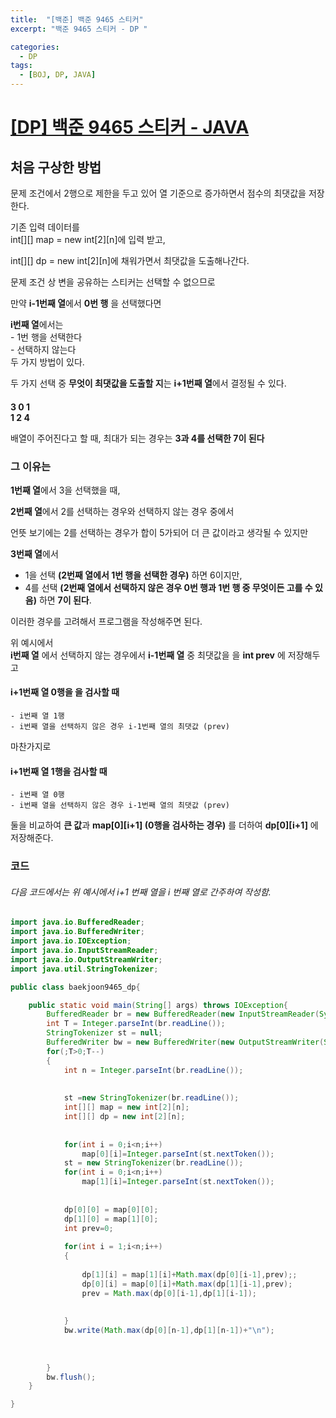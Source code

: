 ```yaml
---
title:  "[백준] 백준 9465 스티커"
excerpt: "백준 9465 스티커 - DP "

categories:
  - DP
tags:
  - [BOJ, DP, JAVA]
---
```


# [[DP] 백준 9465 스티커 - JAVA](https://www.acmicpc.net/problem/9465)
  
## 처음 구상한 방법
  
문제 조건에서 2행으로 제한을 두고 있어 열 기준으로 증가하면서 점수의 최댓값을 저장한다.  
  
기존 입력 데이터를  
int[][] map = new int[2][n]에 입력 받고,   
  
int[][] dp = new int[2][n]에 채워가면서 최댓값을 도출해나간다.  
  
문제 조건 상 변을 공유하는 스티커는 선택할 수 없으므로  
  
만약 **i-1번째 열**에서 **0번 행** 을 선택했다면  

**i번째 열**에서는  
    - 1번 행을 선택한다  
    - 선택하지 않는다  
두 가지 방법이 있다.  
  
두 가지 선택 중 **무엇이 최댓값을 도출할 지**는 **i+1번째 열**에서 결정될 수 있다.  

####   

  **3 0 1**  
  **1 2 4**
  
배열이 주어진다고 할 때, 최대가 되는 경우는 **3과 4를 선택한 7이 된다**
  
### 그 이유는
  
  **1번째 열**에서 3을 선택했을 때,    
    
  **2번째 열**에서 2를 선택하는 경우와 선택하지 않는 경우 중에서  
    
  언뜻 보기에는 2를 선택하는 경우가 합이 5가되어 더 큰 값이라고 생각될 수 있지만  
   
  
  **3번째 열**에서   
   - 1을 선택 **(2번째 열에서 1번 행을 선택한 경우)** 하면 6이지만,  
   - 4를 선택 **(2번째 열에서 선택하지 않은 경우 0번 행과 1번 행 중 무엇이든 고를 수 있음)** 하면 **7이 된다**.  
 
이러한 경우를 고려해서 프로그램을 작성해주면 된다.  
  
위 예시에서   
**i번째 열** 에서 선택하지 않는 경우에서 **i-1번째 열** 중 최댓값을 을 **int prev** 에 저장해두고  
  
#### **i+1번째 열 0행을 을 검사할 때**   
    - i번째 열 1행  
    - i번째 열을 선택하지 않은 경우 i-1번째 열의 최댓값 (prev)  

마찬가지로  
  
#### **i+1번째 열 1행을 검사할 때**  
    - i번째 열 0행  
    - i번째 열을 선택하지 않은 경우 i-1번째 열의 최댓값 (prev)  
   
둘을 비교하여 **큰 값**과 **map[0][i+1] (0행을 검사하는 경우)** 를 더하여 **dp[0][i+1]** 에 저장해준다.   
  
  
### 코드   
###### 다음 코드에서는 위 예시에서 i+1 번째 열을 i 번째 열로 간주하여 작성함.   

~~~java
import java.io.BufferedReader;
import java.io.BufferedWriter;
import java.io.IOException;
import java.io.InputStreamReader;
import java.io.OutputStreamWriter;
import java.util.StringTokenizer;

public class baekjoon9465_dp{

	public static void main(String[] args) throws IOException{
		BufferedReader br = new BufferedReader(new InputStreamReader(System.in));;
		int T = Integer.parseInt(br.readLine());
		StringTokenizer st = null;
        BufferedWriter bw = new BufferedWriter(new OutputStreamWriter(System.out));
		for(;T>0;T--)
		{
			int n = Integer.parseInt(br.readLine());
			
			
			st =new StringTokenizer(br.readLine());
			int[][] map = new int[2][n];
			int[][] dp = new int[2][n];
			
			
			for(int i = 0;i<n;i++)
				map[0][i]=Integer.parseInt(st.nextToken());
			st = new StringTokenizer(br.readLine());
			for(int i = 0;i<n;i++)
				map[1][i]=Integer.parseInt(st.nextToken());
			
			
			dp[0][0] = map[0][0];
			dp[1][0] = map[1][0];
			int prev=0;
			
			for(int i = 1;i<n;i++)
			{
				
				dp[1][i] = map[1][i]+Math.max(dp[0][i-1],prev);;
				dp[0][i] = map[0][i]+Math.max(dp[1][i-1],prev);
				prev = Math.max(dp[0][i-1],dp[1][i-1]);
				
				
			}
            bw.write(Math.max(dp[0][n-1],dp[1][n-1])+"\n");
			
			
			
		}
		bw.flush();
	}

}
~~~
